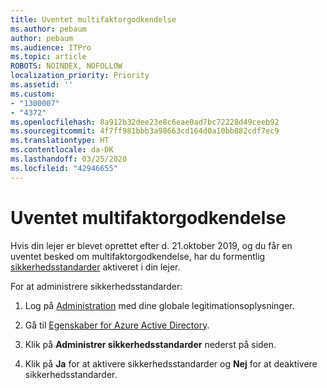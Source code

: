 ```yaml
---
title: Uventet multifaktorgodkendelse
ms.author: pebaum
author: pebaum
ms.audience: ITPro
ms.topic: article
ROBOTS: NOINDEX, NOFOLLOW
localization_priority: Priority
ms.assetid: ''
ms.custom:
- "1300007"
- "4372"
ms.openlocfilehash: 8a912b32dee23e8c6eae0ad7bc72228d49ceeb92
ms.sourcegitcommit: 4f7ff981bbb3a98663cd164d0a10bb082cdf7ec9
ms.translationtype: HT
ms.contentlocale: da-DK
ms.lasthandoff: 03/25/2020
ms.locfileid: "42946655"
---
```

# <a name="unexpected-multi-factor-authentication"></a>Uventet multifaktorgodkendelse

Hvis din lejer er blevet oprettet efter d. 21.oktober 2019, og du får en uventet besked om multifaktorgodkendelse, har du formentlig [sikkerhedsstandarder](http://aka.ms/securitydefaults) aktiveret i din lejer. 

For at administrere sikkerhedsstandarder:

1. Log på [Administration](https://go.microsoft.com/fwlink/p/?linkid=834822) med dine globale legitimationsoplysninger.

2. Gå til [Egenskaber for Azure Active Directory](https://portal.azure.com/#blade/Microsoft_AAD_IAM/ActiveDirectoryMenuBlade/Properties).

3. Klik på **Administrer sikkerhedsstandarder** nederst på siden.

4. Klik på **Ja** for at aktivere sikkerhedsstandarder og **Nej** for at deaktivere sikkerhedsstandarder.
